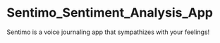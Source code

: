 # Sentimo_Sentiment_Analysis_App
Sentimo is a voice journaling app that sympathizes with your feelings!
